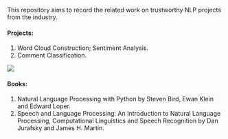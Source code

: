
This repository aims to record the related work on trustworthy NLP projects from the industry.

#### Projects: 

1. Word Cloud Construction; Sentiment Analysis.
2. Comment Classification.

![](https://github.com/HuiHu1/Trustworthy-NLP/blob/main/Capture.JPG)

#### Books: 

1. Natural Language Processing with Python by Steven Bird, Ewan Klein and Edward Loper.
2. Speech and Language Processing: An Introduction to Natural Language Processing, Computational Linguistics and Speech Recognition by Dan Jurafsky and James H. Martin.

